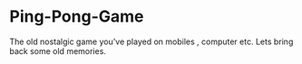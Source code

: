 # Ping-Pong-Game

The old nostalgic game you've played on mobiles , computer etc.
Lets bring back some old memories.
